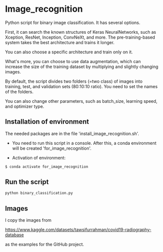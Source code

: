 # Image_recognition

Python script for binary image classification. It has several options. 

First, it can search the known structures of Keras NeuralNetworks, such as Xception, ResNet, Inception, ConvNeXt, and more. 
The pre-training-based system takes the best architecture and trains it longer.

You can also choose a specific architecture and train only on it.

What's more, you can choose to use data augmentation, which can increase the size of the training dataset by multiplying and slightly changing images.

By default, the script divides two folders (=two class) of images into training, test, and validation sets (80:10:10 ratio). You need to set the names of the folders.

You can also change other parameters, such as batch_size, learning speed, and optimizer type.


## Installation of environment

The needed packages are in the file 'install_image_recognition.sh'.

- You need to run this script in a console. After this, a conda environment will be created 'for_image_recognition'. 

- Activation of environment:

```bash
$ conda activate for_image_recognition
```

## Run the script

```bash
python binary_classification.py
```

## Images
I copy the images from  

https://www.kaggle.com/datasets/tawsifurrahman/covid19-radiography-database

as the examples for the GitHub project. 



